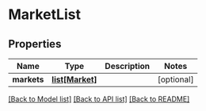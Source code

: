 # MarketList

## Properties
Name | Type | Description | Notes
------------ | ------------- | ------------- | -------------
**markets** | [**list[Market]**](Market.md) |  | [optional] 

[[Back to Model list]](../README.md#documentation-for-models) [[Back to API list]](../README.md#documentation-for-api-endpoints) [[Back to README]](../README.md)


